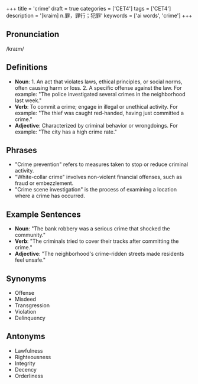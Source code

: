 +++
title = 'crime'
draft = true
categories = ['CET4']
tags = ['CET4']
description = '[kraim] n.罪，罪行；犯罪'
keywords = ['ai words', 'crime']
+++

## Pronunciation
/kraɪm/

## Definitions
- **Noun**: 1. An act that violates laws, ethical principles, or social norms, often causing harm or loss. 2. A specific offense against the law. For example: "The police investigated several crimes in the neighborhood last week."
- **Verb**: To commit a crime; engage in illegal or unethical activity. For example: "The thief was caught red-handed, having just committed a crime."
- **Adjective**: Characterized by criminal behavior or wrongdoings. For example: "The city has a high crime rate."

## Phrases
- "Crime prevention" refers to measures taken to stop or reduce criminal activity.
- "White-collar crime" involves non-violent financial offenses, such as fraud or embezzlement.
- "Crime scene investigation" is the process of examining a location where a crime has occurred.

## Example Sentences
- **Noun**: "The bank robbery was a serious crime that shocked the community."
- **Verb**: "The criminals tried to cover their tracks after committing the crime."
- **Adjective**: "The neighborhood's crime-ridden streets made residents feel unsafe."

## Synonyms
- Offense
- Misdeed
- Transgression
- Violation
- Delinquency

## Antonyms
- Lawfulness
- Righteousness
- Integrity
- Decency
- Orderliness
